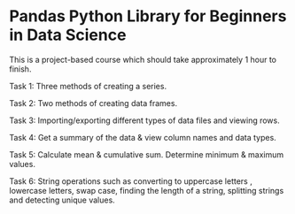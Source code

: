 # Pandas Python Library for Beginners in Data Science
This is a project-based course which should take approximately 1 hour to finish.

Task 1: Three  methods of creating a series.

Task 2: Two methods of creating data frames.

Task 3:  Importing/exporting different types of data files and viewing rows.

Task 4: Get a summary of the data & view column names and data types.

Task 5: Calculate mean & cumulative sum. Determine minimum & maximum values.

Task 6: String operations such as converting to uppercase letters , lowercase letters, swap case, finding the length of a string, splitting strings and detecting unique values.
